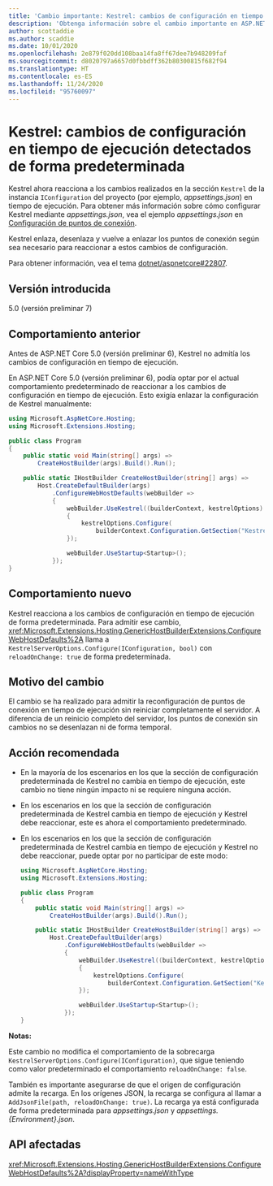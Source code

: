 ```yaml
---
title: 'Cambio importante: Kestrel: cambios de configuración en tiempo de ejecución detectados de forma predeterminada'
description: 'Obtenga información sobre el cambio importante en ASP.NET Core 5.0 titulado Kestrel: cambios de configuración en tiempo de ejecución detectados de forma predeterminada'
author: scottaddie
ms.author: scaddie
ms.date: 10/01/2020
ms.openlocfilehash: 2e879f020dd108baa14fa8ff67dee7b948209faf
ms.sourcegitcommit: d8020797a6657d0fbbdff362b80300815f682f94
ms.translationtype: HT
ms.contentlocale: es-ES
ms.lasthandoff: 11/24/2020
ms.locfileid: "95760097"
---
```

# <a name="kestrel-configuration-changes-at-run-time-detected-by-default"></a>Kestrel: cambios de configuración en tiempo de ejecución detectados de forma predeterminada

Kestrel ahora reacciona a los cambios realizados en la sección `Kestrel` de la instancia `IConfiguration` del proyecto (por ejemplo, *appsettings.json*) en tiempo de ejecución. Para obtener más información sobre cómo configurar Kestrel mediante *appsettings.json*, vea el ejemplo *appsettings.json* en [Configuración de puntos de conexión](/aspnet/core/fundamentals/servers/kestrel#endpoint-configuration).

Kestrel enlaza, desenlaza y vuelve a enlazar los puntos de conexión según sea necesario para reaccionar a estos cambios de configuración.

Para obtener información, vea el tema [dotnet/aspnetcore#22807](https://github.com/dotnet/aspnetcore/issues/22807).

## <a name="version-introduced"></a>Versión introducida

5.0 (versión preliminar 7)

## <a name="old-behavior"></a>Comportamiento anterior

Antes de ASP.NET Core 5.0 (versión preliminar 6), Kestrel no admitía los cambios de configuración en tiempo de ejecución.

En ASP.NET Core 5.0 (versión preliminar 6), podía optar por el actual comportamiento predeterminado de reaccionar a los cambios de configuración en tiempo de ejecución. Esto exigía enlazar la configuración de Kestrel manualmente:

```csharp
using Microsoft.AspNetCore.Hosting;
using Microsoft.Extensions.Hosting;

public class Program
{
    public static void Main(string[] args) =>
        CreateHostBuilder(args).Build().Run();

    public static IHostBuilder CreateHostBuilder(string[] args) =>
        Host.CreateDefaultBuilder(args)
            .ConfigureWebHostDefaults(webBuilder =>
            {
                webBuilder.UseKestrel((builderContext, kestrelOptions) =>
                {
                    kestrelOptions.Configure(
                        builderContext.Configuration.GetSection("Kestrel"), reloadOnChange: true);
                });

                webBuilder.UseStartup<Startup>();
            });
}
```

## <a name="new-behavior"></a>Comportamiento nuevo

Kestrel reacciona a los cambios de configuración en tiempo de ejecución de forma predeterminada. Para admitir ese cambio, <xref:Microsoft.Extensions.Hosting.GenericHostBuilderExtensions.ConfigureWebHostDefaults%2A> llama a `KestrelServerOptions.Configure(IConfiguration, bool)` con `reloadOnChange: true` de forma predeterminada.

## <a name="reason-for-change"></a>Motivo del cambio

El cambio se ha realizado para admitir la reconfiguración de puntos de conexión en tiempo de ejecución sin reiniciar completamente el servidor. A diferencia de un reinicio completo del servidor, los puntos de conexión sin cambios no se desenlazan ni de forma temporal.

## <a name="recommended-action"></a>Acción recomendada

* En la mayoría de los escenarios en los que la sección de configuración predeterminada de Kestrel no cambia en tiempo de ejecución, este cambio no tiene ningún impacto ni se requiere ninguna acción.
* En los escenarios en los que la sección de configuración predeterminada de Kestrel cambia en tiempo de ejecución y Kestrel debe reaccionar, este es ahora el comportamiento predeterminado.
* En los escenarios en los que la sección de configuración predeterminada de Kestrel cambia en tiempo de ejecución y Kestrel no debe reaccionar, puede optar por no participar de este modo:

    ```csharp
    using Microsoft.AspNetCore.Hosting;
    using Microsoft.Extensions.Hosting;

    public class Program
    {
        public static void Main(string[] args) =>
            CreateHostBuilder(args).Build().Run();

        public static IHostBuilder CreateHostBuilder(string[] args) =>
            Host.CreateDefaultBuilder(args)
                .ConfigureWebHostDefaults(webBuilder =>
                {
                    webBuilder.UseKestrel((builderContext, kestrelOptions) =>
                    {
                        kestrelOptions.Configure(
                            builderContext.Configuration.GetSection("Kestrel"), reloadOnChange: false);
                    });

                    webBuilder.UseStartup<Startup>();
                });
    }
    ```

**Notas:**

Este cambio no modifica el comportamiento de la sobrecarga `KestrelServerOptions.Configure(IConfiguration)`, que sigue teniendo como valor predeterminado el comportamiento `reloadOnChange: false`.

También es importante asegurarse de que el origen de configuración admite la recarga. En los orígenes JSON, la recarga se configura al llamar a `AddJsonFile(path, reloadOnChange: true)`. La recarga ya está configurada de forma predeterminada para *appsettings.json* y *appsettings.{Environment}.json*.

## <a name="affected-apis"></a>API afectadas

<xref:Microsoft.Extensions.Hosting.GenericHostBuilderExtensions.ConfigureWebHostDefaults%2A?displayProperty=nameWithType>

<!--

### Category

ASP.NET Core

### Affected APIs

`Overload:Microsoft.Extensions.Hosting.GenericHostBuilderExtensions.ConfigureWebHostDefaults`

-->

